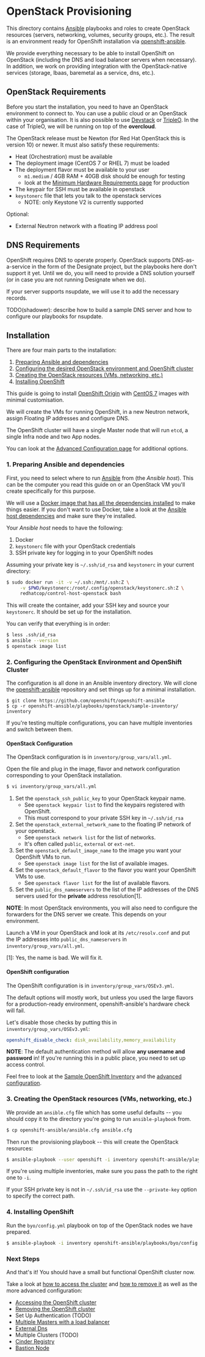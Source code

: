# OpenStack Provisioning

This directory contains [Ansible][ansible] playbooks and roles to create
OpenStack resources (servers, networking, volumes, security groups,
etc.). The result is an environment ready for OpenShift installation
via [openshift-ansible].

We provide everything necessary to be able to install OpenShift on
OpenStack (including the DNS and load balancer servers when
necessary). In addition, we work on providing integration with the
OpenStack-native services (storage, lbaas, baremetal as a service,
dns, etc.).


## OpenStack Requirements

Before you start the installation, you need to have an OpenStack
environment to connect to. You can use a public cloud or an OpenStack
within your organisation. It is also possible to
use [Devstack][devstack] or [TripleO][tripleo]. In the case of
TripleO, we will be running on top of the **overcloud**.

The OpenStack release must be Newton (for Red Hat OpenStack this is
version 10) or newer. It must also satisfy these requirements:

* Heat (Orchestration) must be available
* The deployment image (CentOS 7 or RHEL 7) must be loaded
* The deployment flavor must be available to your user
  - `m1.medium` / 4GB RAM + 40GB disk should be enough for testing
  - look at
    the [Minimum Hardware Requirements page][hardware-requirements]
    for production
* The keypair for SSH must be available in openstack
* `keystonerc` file that lets you talk to the openstack services
   * NOTE: only Keystone V2 is currently supported

Optional:
* External Neutron network with a floating IP address pool


## DNS Requirements

OpenShift requires DNS to operate properly. OpenStack supports DNS-as-a-service
in the form of the Designate project, but the playbooks here don't support it
yet. Until we do, you will need to provide a DNS solution yourself (or in case
you are not running Designate when we do).

If your server supports nsupdate, we will use it to add the necessary records.

TODO(shadower): describe how to build a sample DNS server and how to configure
our playbooks for nsupdate.


## Installation

There are four main parts to the installation:

1. [Preparing Ansible and dependencies](#1-preparing-ansible-and-dependencies)
2. [Configuring the desired OpenStack environment and OpenShift cluster](#2-configuring-the-openstack-environment-and-openshift-cluster)
3. [Creating the OpenStack resources (VMs, networking, etc.)](#3-creating-the-openstack-resources-vms-networking-etc)
4. [Installing OpenShift](#4-installing-openshift)

This guide is going to install [OpenShift Origin][origin]
with [CentOS 7][centos7] images with minimal customisation.

We will create the VMs for running OpenShift, in a new Neutron
network, assign Floating IP addresses and configure DNS.

The OpenShift cluster will have a single Master node that will run
`etcd`, a single Infra node and two App nodes.

You can look at
the [Advanced Configuration page][advanced-configuration] for
additional options.



### 1. Preparing Ansible and dependencies

First, you need to select where to run [Ansible][ansible] from (the
*Ansible host*). This can be the computer you read this guide on or an
OpenStack VM you'll create specifically for this purpose.

We will use
a
[Docker image that has all the dependencies installed][control-host-image] to
make things easier. If you don't want to use Docker, take a look at
the [Ansible host dependencies][ansible-dependencies] and make sure
they're installed.

Your *Ansible host* needs to have the following:

1. Docker
2. `keystonerc` file with your OpenStack credentials
3. SSH private key for logging in to your OpenShift nodes

Assuming your private key is `~/.ssh/id_rsa` and `keystonerc` in your
current directory:

```bash
$ sudo docker run -it -v ~/.ssh:/mnt/.ssh:Z \
     -v $PWD/keystonerc:/root/.config/openstack/keystonerc.sh:Z \
     redhatcop/control-host-openstack bash
```

This will create the container, add your SSH key and source your
`keystonerc`. It should be set up for the installation.

You can verify that everything is in order:


```bash
$ less .ssh/id_rsa
$ ansible --version
$ openstack image list
```


### 2. Configuring the OpenStack Environment and OpenShift Cluster

The configuration is all done in an Ansible inventory directory. We
will clone the [openshift-ansible][openshift-ansible] repository and set
things up for a minimal installation.


```
$ git clone https://github.com/openshift/openshift-ansible
$ cp -r openshift-ansible/playbooks/openstack/sample-inventory/ inventory
```

If you're testing multiple configurations, you can have multiple
inventories and switch between them.

#### OpenStack Configuration

The OpenStack configuration is in `inventory/group_vars/all.yml`.

Open the file and plug in the image, flavor and network configuration
corresponding to your OpenStack installation.

```bash
$ vi inventory/group_vars/all.yml
```

1. Set the `openstack_ssh_public_key` to your OpenStack keypair name.
   - See `openstack keypair list` to find the keypairs registered with
   OpenShift.
   - This must correspond to your private SSH key in `~/.ssh/id_rsa`
2. Set the `openstack_external_network_name` to the floating IP
   network of your openstack.
   - See `openstack network list` for the list of networks.
   - It's often called `public`, `external` or `ext-net`.
3. Set the `openstack_default_image_name` to the image you want your
   OpenShift VMs to run.
   - See `openstack image list` for the list of available images.
4. Set the `openstack_default_flavor` to the flavor you want your
   OpenShift VMs to use.
   - See `openstack flavor list` for the list of available flavors.
5. Set the `public_dns_nameservers` to the list of the IP addresses
   of the DNS servers used for the **private** address resolution[1].

**NOTE**: In most OpenStack environments, you will also need to
configure the forwarders for the DNS server we create. This depends on
your environment.

Launch a VM in your OpenStack and look at its `/etc/resolv.conf` and
put the IP addresses into `public_dns_nameservers` in
`inventory/group_vars/all.yml`.


[1]: Yes, the name is bad. We will fix it.


#### OpenShift configuration

The OpenShift configuration is in `inventory/group_vars/OSEv3.yml`.

The default options will mostly work, but unless you used the large
flavors for a production-ready environment, openshift-ansible's
hardware check will fail.

Let's disable those checks by putting this in
`inventory/group_vars/OSEv3.yml`:

```yaml
openshift_disable_check: disk_availability,memory_availability
```

**NOTE**: The default authentication method will allow **any username
and password** in! If you're running this in a public place, you need
to set up access control.

Feel free to look at
the [Sample OpenShift Inventory][sample-openshift-inventory] and
the [advanced configuration][advanced-configuration].


### 3. Creating the OpenStack resources (VMs, networking, etc.)

We provide an `ansible.cfg` file which has some useful defaults -- you should
copy it to the directory you're going to run `ansible-playbook` from.

```bash
$ cp openshift-ansible/ansible.cfg ansible.cfg
```

Then run the provisioning playbook -- this will create the OpenStack
resources:

```bash
$ ansible-playbook --user openshift -i inventory openshift-ansible/playbooks/openstack/openshift-cluster/provision.yaml
```

If you're using multiple inventories, make sure you pass the path to
the right one to `-i`.

If your SSH private key is not in `~/.ssh/id_rsa` use the `--private-key`
option to specify the correct path.


### 4. Installing OpenShift

Run the `byo/config.yml` playbook on top of the OpenStack nodes we have
prepared.

```bash
$ ansible-playbook -i inventory openshift-ansible/playbooks/byo/config.yml
```


### Next Steps

And that's it! You should have a small but functional OpenShift
cluster now.

Take a look at [how to access the cluster][accessing-openshift]
and [how to remove it][uninstall-openshift] as well as the more
advanced configuration:

* [Accessing the OpenShift cluster][accessing-openshift]
* [Removing the OpenShift cluster][uninstall-openshift]
* Set Up Authentication (TODO)
* [Multiple Masters with a load balancer][loadbalancer]
* [External Dns][external-dns]
* Multiple Clusters (TODO)
* [Cinder Registry][cinder-registry]
* [Bastion Node][bastion]


[ansible]: https://www.ansible.com/
[openshift-ansible]: https://github.com/openshift/openshift-ansible
[devstack]: https://docs.openstack.org/devstack/
[tripleo]: http://tripleo.org/
[ansible-dependencies]: ./advanced-configuration.md#dependencies-for-localhost-ansible-controladmin-node
[control-host-image]: https://hub.docker.com/r/redhatcop/control-host-openstack/
[hardware-requirements]: https://docs.openshift.org/latest/install_config/install/prerequisites.html#hardware
[origin]: https://www.openshift.org/
[centos7]: https://www.centos.org/
[sample-openshift-inventory]: https://github.com/openshift/openshift-ansible/blob/master/inventory/byo/hosts.example
[advanced-configuration]: ./advanced-configuration.md
[accessing-openshift]: ./advanced-configuration.md#accessing-the-openshift-cluster
[uninstall-openshift]: ./advanced-configuration.md#removing-the-openshift-cluster
[loadbalancer]: ./advanced-configuration.md#multi-master-configuration
[external-dns]: ./advanced-configuration.md#dns-configuration-variables
[cinder-registry]: ./advanced-configuration.md#creating-and-using-a-cinder-volume-for-the-openshift-registry
[bastion]: ./advanced-configuration.md#configure-static-inventory-and-access-via-a-bastion-node
